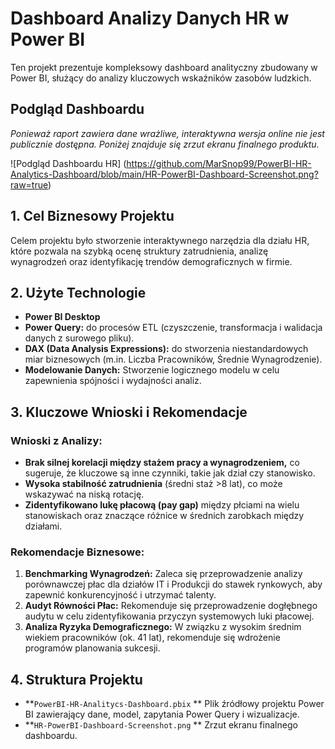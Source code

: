 # Dashboard Analizy Danych HR w Power BI

Ten projekt prezentuje kompleksowy dashboard analityczny zbudowany w Power BI, służący do analizy kluczowych wskaźników zasobów ludzkich.

## Podgląd Dashboardu
*Ponieważ raport zawiera dane wrażliwe, interaktywna wersja online nie jest publicznie dostępna. Poniżej znajduje się zrzut ekranu finalnego produktu.*

![Podgląd Dashboardu HR] (https://github.com/MarSnop99/PowerBI-HR-Analytics-Dashboard/blob/main/HR-PowerBI-Dashboard-Screenshot.png?raw=true)

## 1. Cel Biznesowy Projektu
Celem projektu było stworzenie interaktywnego narzędzia dla działu HR, które pozwala na szybką ocenę struktury zatrudnienia, analizę wynagrodzeń oraz identyfikację trendów demograficznych w firmie.

## 2. Użyte Technologie
*   **Power BI Desktop**
*   **Power Query:** do procesów ETL (czyszczenie, transformacja i walidacja danych z surowego pliku).
*   **DAX (Data Analysis Expressions):** do stworzenia niestandardowych miar biznesowych (m.in. Liczba Pracowników, Średnie Wynagrodzenie).
*   **Modelowanie Danych:** Stworzenie logicznego modelu w celu zapewnienia spójności i wydajności analiz.

## 3. Kluczowe Wnioski i Rekomendacje

### Wnioski z Analizy:
*   **Brak silnej korelacji między stażem pracy a wynagrodzeniem,** co sugeruje, że kluczowe są inne czynniki, takie jak dział czy stanowisko.
*   **Wysoka stabilność zatrudnienia** (średni staż >8 lat), co może wskazywać na niską rotację.
*   **Zidentyfikowano lukę płacową (pay gap)** między płciami na wielu stanowiskach oraz znaczące różnice w średnich zarobkach między działami.

### Rekomendacje Biznesowe:
1.  **Benchmarking Wynagrodzeń:** Zaleca się przeprowadzenie analizy porównawczej płac dla działów IT i Produkcji do stawek rynkowych, aby zapewnić konkurencyjność i utrzymać talenty.
2.  **Audyt Równości Płac:** Rekomenduje się przeprowadzenie dogłębnego audytu w celu zidentyfikowania przyczyn systemowych luki płacowej.
3.  **Analiza Ryzyka Demograficznego:** W związku z wysokim średnim wiekiem pracowników (ok. 41 lat), rekomenduje się wdrożenie programów planowania sukcesji.

## 4. Struktura Projektu
*   **`PowerBI-HR-Analitycs-Dashboard.pbix` ** Plik źródłowy projektu Power BI zawierający dane, model, zapytania Power Query i wizualizacje.
*   **`HR-PowerBI-Dashboard-Screenshot.png` ** Zrzut ekranu finalnego dashboardu.
